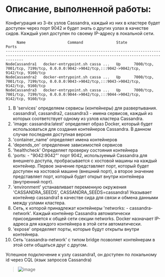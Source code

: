 # Описание, выполненной работы:

Конфигурация из 3-ёх узлов Cassandra, каждый из них в кластере будет доступен через порт 9042 и будет знать о других узлах в качестве сидов. Каждый узел доступен по своему IP-адресу в локальной сети.

```shell
     Name                   Command               State                                             Ports
----------------------------------------------------------------------------------------------------------------------------------------------------
NodeCassandra1   docker-entrypoint.sh cassa ...   Up      7000/tcp, 7001/tcp, 7199/tcp, 0.0.0.0:9042->9042/tcp,:::9042->9042/tcp, 9142/tcp, 9160/tcp
NodeCassandra2   docker-entrypoint.sh cassa ...   Up      7000/tcp, 7001/tcp, 7199/tcp, 0.0.0.0:9043->9042/tcp,:::9043->9042/tcp, 9142/tcp, 9160/tcp
NodeCassandra3   docker-entrypoint.sh cassa ...   Up      7000/tcp, 7001/tcp, 7199/tcp, 0.0.0.0:9044->9042/tcp,:::9044->9042/tcp, 9142/tcp, 9160/tcp
```


1. В 'services' определяем сервисы (контейнеры) для развертывания. cassandra1, cassandra2, cassandra3 - имена сервисов, каждый из которых соответствует одному из узлов кластера Cassandra.
2. 'image: cassandra:latest' определяет образ Docker, который будет использоваться для создания контейнеров Cassandra. В данном случае последняя доступная версия
3. 'container_name' определяет имена контейнеров
4. 'depends_on' определение зависимостей сервисов
5. 'healthcheck' Определяет проверку состояния контейнера
6. 'ports: - "9042:9042"' порт 9042, используемый Cassandra для внешнего доступа, пробрасывается с хостовой машины на каждый контейнер.
Первое значение представляет порт, который будет доступен на хостовой машине (внешний порт), а второе значение представляет порт, который будет открыт внутри контейнера (внутренний порт). 
5. 'environment' устанавливает переменную окружения 'CASSANDRA_SEEDS', CASSANDRA_SEEDS=cassandra1 Указывает контейнер cassandra1 в качестве сида для связи и обмена данными между узлами кластера.
6. Сеть, к которой принадлежат контейнеры 'networks: - cassandra-network'. Каждый контейнер Cassandra автоматически присоединяется к общей сети секции networks. Docker назначает IP-адреса для каждого контейнера в этой сети автоматически.
7. 'expose' определяет порты, которые будут открыты внутри контейнера.
8. Cеть 'cassandra-network' с типом bridge позволяет контейнерам в этой сети общаться друг с другом.

Успешное подключение к узлу cassandra1, он доступен по локальному id через CQL (язык запросов Cassandra)
> ![image](https://github.com/DeFomin/test-docker-compose/assets/90705279/8b53d3ce-239c-4d35-ba5f-e23c3d5944de)

 

